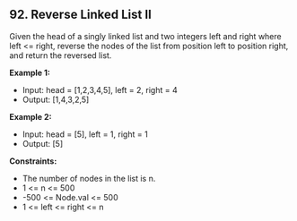 ## 92. Reverse Linked List II

Given the head of a singly linked list and two integers left and right where left <= right, reverse the nodes of the list from position left to position right, and return the reversed list.

**Example 1:**

- Input: head = [1,2,3,4,5], left = 2, right = 4
- Output: [1,4,3,2,5]

**Example 2:**

- Input: head = [5], left = 1, right = 1
- Output: [5]

**Constraints:**

- The number of nodes in the list is n.
- 1 <= n <= 500
- -500 <= Node.val <= 500
- 1 <= left <= right <= n